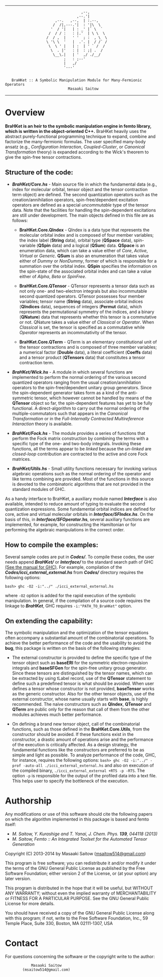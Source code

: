 -------------------------------------------------------------------------------------
                                      
                                       ,--,         
                                     ,--.'|         
                           ,--.   ,--,  | :.--,     
                          /  /|,---.'|  : '|\  \    
                         '  / '|   | : _' |` \  `   
                        /  / / :   : |.'  | \ \  \  
                       /  / ,  |   ' '  ; :  , \  \ 
                       \ '\ \  '   |  .'. |  / /` / 
                        \  \ ' |   | :  | ' ` /  /  
                         \  . |'   : |  : ;| .  /   
                          \__\.|   | '  ,/ ./__/    
                               ;   : ;--'           
                               |   ,/               
                               '---'                
                                                    
              
       BraHKet :: A Symbolic Manipulation Module for Many-Fermionic Operators
                                 Masaaki Saitow

-------------------------------------------------------------------------------------

# Overview
  
**BraHKet is an heir to the symbolic manipulation engine in femto library, which is written in the object-oriented C++.** BraHKet heavily uses the abstract purely-functional programming technique to expand, combine and factorize the many-fermionic formulas. The user specified many-body ansatz (e.g., *Configuration Interaction*, *Coupled-Cluster*, or *Canonical Transformation* theory) is expanded according to the Wick's theorem to give the spin-free tensor contractions. 

## Structure of the code:

- ***BraHKet/Core.hs*** - Main source file in which the fundamental data (e.g., index for molecular orbital, tensor object and the tensor contraction term object) are defined. The second quantization operators such as the creation/annihilation operators, spin-free/dependent excitation operators are defined as a special *uncommutable* type of the tensor data. Note that the facilities for handling the spin-dependent excitations are still under development. The main objects defined in this file are as follows:

	*  **BraHKet.Core.QIndex** - QIndex is a data type that represents the molecular orbital index and is composed of four member variables; the index label (**String** data), orbital type (**QSpace** data), spin-variable (**QSpin** data) and a logical (**QSum**) data. **QSpace** is an enumeration data, which can take a value either of *Core*, *Active*, *Virtual* or *Generic*. **QSum** is also an enumeration that takes value either of *Dummy* or *NonDummy*, former of which is responsible for a summation over the orbital index. **QSpin** specifies the information on the spin-state of the associated orbital index and can take a value either of *Alpha*, *Beta* or *SpinFree*.
	
	* **BraHKet.Core.QTensor** - QTensor represents a tensor data such as not only one- and two-electron integrals but also incommutable second quantized operators. QTensor possesses four member variables; tensor name (**String** data), associate orbital indices (**QIndices** data), sequences of integers (**Permut** data), which represents the permutational symmetry of the indices, and a binary (**QNature**) data that represents whether this tensor is a commutative or not. QNature takes a value either of *Classical* or *Operator*. When *Classical* is set, the tensor is specified as a commutative while *Operator* represents an incommutativity of the tensor.
	
	* **BraHKet.Core.QTerm**   - QTerm is an elementary constitutional unit of the tensor contractions and is composed of three member variables; a numerical factor (**Double** data), a literal coefficient (**Coeffs** data) and a tensor product (**QTensors** data) that constitutes a tensor contraction term.

- ***BraHKet/Wick.hs*** - A module in which several functions are implemented to perform the normal ordering of the various second quantized operators ranging from the usual creation/annihilation operators to the spin-free/dependent unitary group generators. Since the spin-dependent generator takes form as a kind of the anti-symmetric tensor, which however cannot be handled by means of the **QTensor** object so far, the spin-dependent features has yet to be fully functional. A direct-algorithm to carry out the normal ordering of the multiple-commutators such that appears in the *Canonical Transformation* or in the *Full-Internally Contracted Multireference Interaction* theory is available. 

- ***BraHKet/Fock.hs*** - The module provides a series of functions that perform the Fock matrix construction by combining the terms with a specific type of the one- and two-body integrals. Invoking these functions, all the terms appear to be *linked* because the *un-linked* are *closed-loop* contribution are contracted to the active and core Fock matrices.
		
- ***BraHKet/Utils.hs*** - Small utility functions necessary for invoking various algebraic operations such as the normal ordering of the operator and like terms combining are provided. Most of the functions in this source is devoted to the combinatoric algorithms that are not provided in the standard modules of GHC.

As a handy interface to BraHKet, a auxiliary module named ***Interface*** is also available, intended to reduce amount of typing to evaluate the second quantization expressions. Some fundamental orbital indices are defined for core, active and virtual molecular orbitals in ***Interface/SFIndex.hs***. On the basis of this, in ***Interface/SFOperator*.hs**, several auxiliary functions are implemented, for example, for constructing the Hamiltonian or for performing the algebraic manipulations in the correct order.  

## How to compile the examples:

Several sample codes are put in ***Codes/***. To compile these codes, the user needs append ***BraHKet/*** or ***Interface/*** to the standard search path of GHC [(See the manual for GHC)](http://www.haskell.org/ghc/docs/latest/html/users_guide/separate-compilation.html#search-path). For example, compilation of the ***Codes/icci_external_external.hs*** from ***Codes/*** directory requires the following options: 

``bash> ghc -O2 -i:"../" ./icci_external_external.hs``

where ``-O2`` option is added for the rapid execution of the symbolic manipulation. In general, if the compilation of a source code requires the linkage to ***BraHKet***, GHC requires ``-i:"PATH_TO_BraHKet"`` option.

## On extending the capability:

The symbolic manipulation and the optimization of the tensor equations often accompany a substantial amount of the combinatorial operations. To achieve the better performance of the code and the usability to avoid the **bug**, this package is written on the basis of the following strategies:

* The external constructor is provided to define the specific type of the tensor object such as **baseERI** for the symmetric electron-repulsion integrals and **baseSFGen** for the spin-free unitary group generator. Since these tensors are distinguished by the tensor names, which can be extracted by using tLabel record, use of the **QTensor** statement to define such a predefined tensor is what should be avoided. When user defines a tensor whose constructor is not provided, **baseTensor** works as the generic constructor. Also for the other tensor objects, use of the external constructor, whose name usually starts with **base**, is highly recommended. The naive constructors such as **QIndex**, **QTensor** and **QTerm** are public only for the reason that call of them from the other modules achieves much better performance.

* On defining a brand new tensor object, call of the combinatorial functions, such as those defined in the **BraHKet.Core.Utils**, from the constructor should be avoided. If these functions exist in the constructor, a drastic amount of operations arise and the performance of the execution is critically affected. As a design strategy, the fundamental functions like the constructors are preferred to be as simple and light as possible. To analyze performance of the code, GHC, for instance, requires the following options:
``bash> ghc -O2 -i:"../" -prof -auto-all ./icci_external_external.hs``
and also on execution of the compiled binary, ``./icci_external_external +RTS -p -RTS``. The option ``-p`` is responsible for the output of the profiled data into a text file. This helps user to specify the bottleneck of the execution.


# Authorship

Any modifications or use of this software should cite the following papers on which the algorithm implemented in this package is based and femto itself:

 - *M. Saitow, Y. Kurashige and T. Yanai, J. Chem. Phys. **139**, 044118 (2013)*
 - *M. Saitow, Femto :: An Integrated Toolset for the Automated Tensor Generation*

Copyright (C) 2013-2014 by Masaaki Saitow (msaitow514@gmail.com)

This program is free software; you can redistribute it and/or modify
it under the terms of the GNU General Public License as published by
the Free Software Foundation; either version 2 of the License, or
(at your option) any later version.

This program is distributed in the hope that it will be useful,
but WITHOUT ANY WARRANTY; without even the implied warranty of
MERCHANTABILITY or FITNESS FOR A PARTICULAR PURPOSE.  See the
GNU General Public License for more details.

You should have received a copy of the GNU General Public License
along with this program; if not, write to the Free Software
Foundation, Inc., 59 Temple Place, Suite 330, Boston, MA 02111-1307, USA

# Contact

For questions concerning the software or the copyright write to the author:

			    Masaaki Saitow
			(msaitow514@gmail.com)

